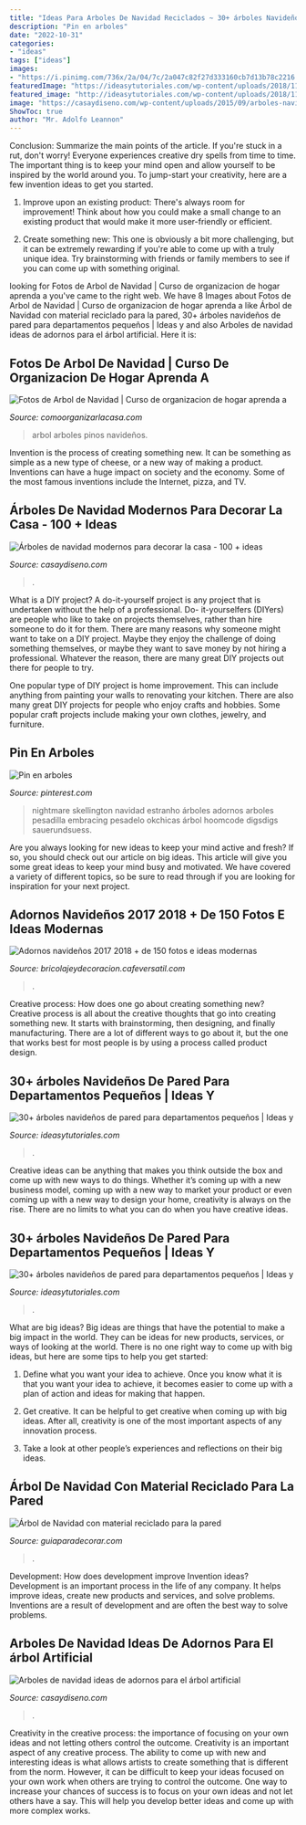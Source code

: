 ```yaml
---
title: "Ideas Para Arboles De Navidad Reciclados ~ 30+ árboles Navideños De Pared Para Departamentos Pequeños"
description: "Pin en arboles"
date: "2022-10-31"
categories:
- "ideas"
tags: ["ideas"]
images:
- "https://i.pinimg.com/736x/2a/04/7c/2a047c82f27d333160cb7d13b78c2216.jpg"
featuredImage: "https://ideasytutoriales.com/wp-content/uploads/2018/11/Arbol-de-Navidad-para-Pared-10.jpg"
featured_image: "http://ideasytutoriales.com/wp-content/uploads/2018/11/Arbol-de-Navidad-para-Pared-31.jpg"
image: "https://casaydiseno.com/wp-content/uploads/2015/09/arboles-navidad-ideas-adornos-navidenos-bolas-grandes.jpg"
ShowToc: true
author: "Mr. Adolfo Leannon"
---
```



Conclusion: Summarize the main points of the article.
If you're stuck in a rut, don't worry! Everyone experiences creative dry spells from time to time. The important thing is to keep your mind open and allow yourself to be inspired by the world around you. To jump-start your creativity, here are a few invention ideas to get you started.
1. Improve upon an existing product: There's always room for improvement! Think about how you could make a small change to an existing product that would make it more user-friendly or efficient.

2. Create something new: This one is obviously a bit more challenging, but it can be extremely rewarding if you're able to come up with a truly unique idea. Try brainstorming with friends or family members to see if you can come up with something original.


	

		
looking for Fotos de Arbol de Navidad | Curso de organizacion de hogar aprenda a you've came to the right web. We have 8 Images about Fotos de Arbol de Navidad | Curso de organizacion de hogar aprenda a like Árbol de Navidad con material reciclado para la pared, 30+ árboles navideños de pared para departamentos pequeños | Ideas y and also Arboles de navidad ideas de adornos para el árbol artificial. Here it is:
		
    
## Fotos De Arbol De Navidad | Curso De Organizacion De Hogar Aprenda A

<img loading=lazy src="http://comoorganizarlacasa.com/wp-content/uploads/2017/12/Arbol-de-Navidad-60-ideas-Preciosas-para-Decorar-35.jpg" onerror="this.onerror=null;this.src='https://tse2.mm.bing.net/th?id=OIP.vR_KEbw9lSA8SD3O1-M1OQHaLS&amp;pid=15.1';" alt="Fotos de Arbol de Navidad | Curso de organizacion de hogar aprenda a">

_Source: comoorganizarlacasa.com_

>arbol arboles pinos navideños. 

	

Invention is the process of creating something new. It can be something as simple as a new type of cheese, or a new way of making a product. Inventions can have a huge impact on society and the economy. Some of the most famous inventions include the Internet, pizza, and TV.

    
## Árboles De Navidad Modernos Para Decorar La Casa - 100 + Ideas

<img loading=lazy src="https://casaydiseno.com/wp-content/uploads/2019/11/navidad-2020-estilo-arbol-navideno.jpg" onerror="this.onerror=null;this.src='https://tse1.mm.bing.net/th?id=OIP.sOIVUEsWadR2W8EBKCWmYgHaKX&amp;pid=15.1';" alt="Árboles de navidad modernos para decorar la casa - 100 + ideas">

_Source: casaydiseno.com_

>. 

	

What is a DIY project?
A do-it-yourself project is any project that is undertaken without the help of a professional. Do- it-yourselfers (DIYers) are people who like to take on projects themselves, rather than hire someone to do it for them.
There are many reasons why someone might want to take on a DIY project. Maybe they enjoy the challenge of doing something themselves, or maybe they want to save money by not hiring a professional. Whatever the reason, there are many great DIY projects out there for people to try.

One popular type of DIY project is home improvement. This can include anything from painting your walls to renovating your kitchen. There are also many great DIY projects for people who enjoy crafts and hobbies. Some popular craft projects include making your own clothes, jewelry, and furniture.

    
## Pin En Arboles

<img loading=lazy src="https://i.pinimg.com/736x/2a/04/7c/2a047c82f27d333160cb7d13b78c2216.jpg" onerror="this.onerror=null;this.src='https://tse1.mm.bing.net/th?id=OIP.yFeMIcHxtgJrBAzVFfxRvQAAAA&amp;pid=15.1';" alt="Pin en arboles">

_Source: pinterest.com_

>nightmare skellington navidad estranho árboles adornos arboles pesadilla embracing pesadelo okchicas árbol hoomcode digsdigs sauerundsuess. 

	

Are you always looking for new ideas to keep your mind active and fresh? If so, you should check out our article on big ideas. This article will give you some great ideas to keep your mind busy and motivated. We have covered a variety of different topics, so be sure to read through if you are looking for inspiration for your next project.

    
## Adornos Navideños 2017 2018 + De 150 Fotos E Ideas Modernas

<img loading=lazy src="https://bricolajeydecoracion.cafeversatil.com/wp-content/uploads/2016/08/09-e1500666011357-500x660.jpg" onerror="this.onerror=null;this.src='https://tse3.mm.bing.net/th?id=OIP.8l_-Dp9Ob3XrtHu3fYh26QHaJx&amp;pid=15.1';" alt="Adornos navideños 2017 2018 + de 150 fotos e ideas modernas">

_Source: bricolajeydecoracion.cafeversatil.com_

>. 

	

Creative process: How does one go about creating something new?
Creative process is all about the creative thoughts that go into creating something new. It starts with brainstorming, then designing, and finally manufacturing. There are a lot of different ways to go about it, but the one that works best for most people is by using a process called product design.

    
## 30+ árboles Navideños De Pared Para Departamentos Pequeños | Ideas Y

<img loading=lazy src="http://ideasytutoriales.com/wp-content/uploads/2018/11/Arbol-de-Navidad-para-Pared-31.jpg" onerror="this.onerror=null;this.src='https://tse4.mm.bing.net/th?id=OIP.SZoJ2xZQ8_Gt_n57uLe8fgAAAA&amp;pid=15.1';" alt="30+ árboles navideños de pared para departamentos pequeños | Ideas y">

_Source: ideasytutoriales.com_

>. 

	

Creative ideas can be anything that makes you think outside the box and come up with new ways to do things. Whether it’s coming up with a new business model, coming up with a new way to market your product or even coming up with a new way to design your home, creativity is always on the rise. There are no limits to what you can do when you have creative ideas.

    
## 30+ árboles Navideños De Pared Para Departamentos Pequeños | Ideas Y

<img loading=lazy src="https://ideasytutoriales.com/wp-content/uploads/2018/11/Arbol-de-Navidad-para-Pared-10.jpg" onerror="this.onerror=null;this.src='https://tse3.mm.bing.net/th?id=OIP.21kRc5hS_8ki4ZiuEHpFwwHaNK&amp;pid=15.1';" alt="30+ árboles navideños de pared para departamentos pequeños | Ideas y">

_Source: ideasytutoriales.com_

>. 

	

What are big ideas?
Big ideas are things that have the potential to make a big impact in the world. They can be ideas for new products, services, or ways of looking at the world. There is no one right way to come up with big ideas, but here are some tips to help you get started:
1. Define what you want your idea to achieve. Once you know what it is that you want your idea to achieve, it becomes easier to come up with a plan of action and ideas for making that happen.

2. Get creative. It can be helpful to get creative when coming up with big ideas. After all, creativity is one of the most important aspects of any innovation process.

3. Take a look at other people’s experiences and reflections on their big ideas.

    
## Árbol De Navidad Con Material Reciclado Para La Pared

<img loading=lazy src="https://www.guiaparadecorar.com/wp-content/uploads/2019/12/Escalera-1.jpg" onerror="this.onerror=null;this.src='https://tse4.mm.bing.net/th?id=OIP.SD08VS8-vUIJkf76swOS8wHaLH&amp;pid=15.1';" alt="Árbol de Navidad con material reciclado para la pared">

_Source: guiaparadecorar.com_

>. 

	

Development: How does development improve Invention ideas?
Development is an important process in the life of any company. It helps improve ideas, create new products and services, and solve problems. Inventions are a result of development and are often the best way to solve problems.

    
## Arboles De Navidad Ideas De Adornos Para El árbol Artificial

<img loading=lazy src="https://casaydiseno.com/wp-content/uploads/2015/09/arboles-navidad-ideas-adornos-navidenos-bolas-grandes.jpg" onerror="this.onerror=null;this.src='https://tse4.mm.bing.net/th?id=OIP.yVwryPfo1RVXHNXtnHAH-wHaHa&amp;pid=15.1';" alt="Arboles de navidad ideas de adornos para el árbol artificial">

_Source: casaydiseno.com_

>. 

	

Creativity in the creative process: the importance of focusing on your own ideas and not letting others control the outcome.
Creativity is an important aspect of any creative process. The ability to come up with new and interesting ideas is what allows artists to create something that is different from the norm. However, it can be difficult to keep your ideas focused on your own work when others are trying to control the outcome. One way to increase your chances of success is to focus on your own ideas and not let others have a say. This will help you develop better ideas and come up with more complex works.

